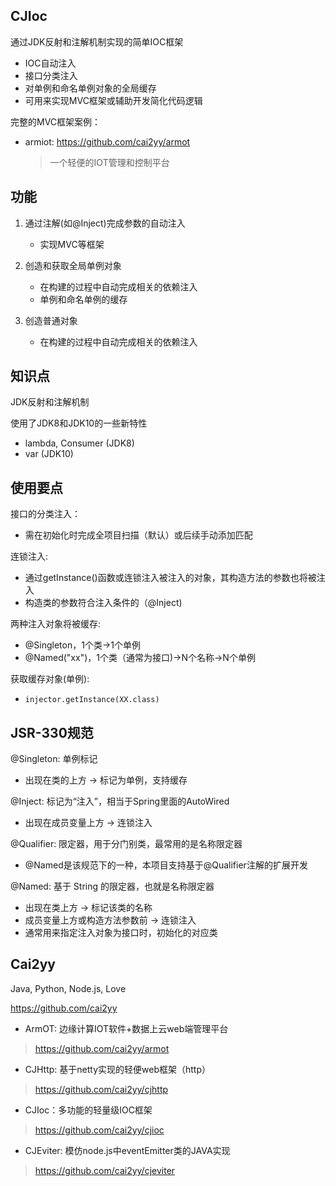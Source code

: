 CJIoc
--
通过JDK反射和注解机制实现的简单IOC框架
- IOC自动注入
- 接口分类注入
- 对单例和命名单例对象的全局缓存
- 可用来实现MVC框架或辅助开发简化代码逻辑

完整的MVC框架案例：
- armiot: https://github.com/cai2yy/armot
    >一个轻便的IOT管理和控制平台

功能
---
1. 通过注解(如@Inject)完成参数的自动注入
    - 实现MVC等框架
    
2. 创造和获取全局单例对象
    - 在构建的过程中自动完成相关的依赖注入
    - 单例和命名单例的缓存
 
3. 创造普通对象
    - 在构建的过程中自动完成相关的依赖注入

知识点
---
JDK反射和注解机制

使用了JDK8和JDK10的一些新特性
- lambda, Consumer (JDK8)
- var (JDK10)

使用要点
---
接口的分类注入：
- 需在初始化时完成全项目扫描（默认）或后续手动添加匹配

连锁注入:
- 通过getInstance()函数或连锁注入被注入的对象，其构造方法的参数也将被注入
- 构造类的参数符合注入条件的（@Inject)

两种注入对象将被缓存:
- @Singleton，1个类->1个单例
- @Named("xx")，1个类（通常为接口)->N个名称->N个单例

获取缓存对象(单例):
- `injector.getInstance(XX.class)`


JSR-330规范
--
@Singleton: 单例标记
- 出现在类的上方 -> 标记为单例，支持缓存
  
@Inject: 标记为“注入”，相当于Spring里面的AutoWired
- 出现在成员变量上方 -> 连锁注入

@Qualifier: 限定器，用于分门别类，最常用的是名称限定器
- @Named是该规范下的一种，本项目支持基于@Qualifier注解的扩展开发

@Named: 基于 String 的限定器，也就是名称限定器
- 出现在类上方 -> 标记该类的名称
- 成员变量上方或构造方法参数前 -> 连锁注入
- 通常用来指定注入对象为接口时，初始化的对应类
  
Cai2yy
---
Java, Python, Node.js, Love 

https://github.com/cai2yy

- ArmOT: 边缘计算IOT软件+数据上云web端管理平台
> https://github.com/cai2yy/armot
- CJHttp: 基于netty实现的轻便web框架（http）
> https://github.com/cai2yy/cjhttp
- CJIoc：多功能的轻量级IOC框架
> https://github.com/cai2yy/cjioc
- CJEviter: 模仿node.js中eventEmitter类的JAVA实现
> https://github.com/cai2yy/cjeviter

